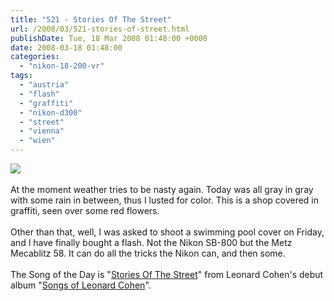 ```yaml
---
title: "521 - Stories Of The Street"
url: /2008/03/521-stories-of-street.html
publishDate: Tue, 18 Mar 2008 01:48:00 +0000
date: 2008-03-18 01:48:00
categories: 
  - "nikon-18-200-vr"
tags: 
  - "austria"
  - "flash"
  - "graffiti"
  - "nikon-d300"
  - "street"
  - "vienna"
  - "wien"
---
```

<a href="https://d25zfm9zpd7gm5.cloudfront.net/1200x1200/2008/20080317_170509_ps.jpg" target="_blank"><img src="https://d25zfm9zpd7gm5.cloudfront.net/0600x0600/2008/20080317_170509_ps.jpg"/></a><br/><br/>At the moment weather tries to be nasty again. Today was all gray in gray with some rain in between, thus I lusted for color. This is a shop covered in graffiti, seen over some red flowers.<br/><br/>Other than that, well, I was asked to shoot a swimming pool cover on Friday, and I have finally bought a flash. Not the Nikon SB-800 but the Metz Mecablitz 58. It can do all the tricks the Nikon can, and then some.<br/><br/>The Song of the Day is "<a href="http://www.lyricstime.com/leonard-cohen-stories-of-the-street-lyrics.html" target="_blank">Stories Of The Street</a>" from Leonard Cohen's debut album "<a href="http://www.amazon.com/Songs-Leonard-Cohen/dp/B000NOKA0S" target="_blank">Songs of Leonard Cohen</a>".
